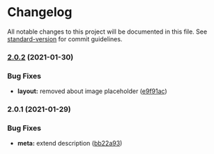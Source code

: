 # Changelog

All notable changes to this project will be documented in this file. See [standard-version](https://github.com/conventional-changelog/standard-version) for commit guidelines.

### [2.0.2](https://github.com/nico-bachner/v2/compare/v2.0.1...v2.0.2) (2021-01-30)


### Bug Fixes

* **layout:** removed about image placeholder ([e9f91ac](https://github.com/nico-bachner/v2/commit/e9f91acab815714d3d87cd7a711bc07d96f7c746))

### 2.0.1 (2021-01-29)


### Bug Fixes

* **meta:** extend description ([bb22a93](https://github.com/nico-bachner/v2/commit/bb22a9374a6621294b62ba5cd3957d0ae92f290a))
